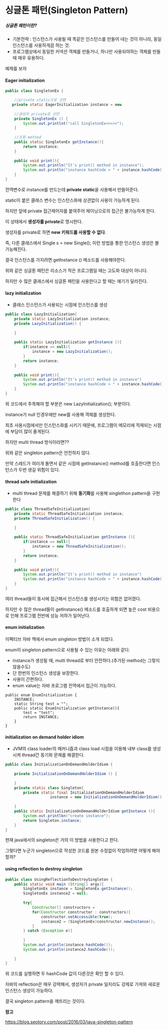 # 싱글톤 패턴(Singleton Pattern)

##### 싱글톤 패턴이란?

- 기본전략 : 인스턴스가 사용될 때 똑같은 인스턴스를 만들어 내는 것이 아니라, 동일 인스턴스를 사용하게끔 하는 것.
- 프로그램상에서 동일한 커넥션 객체를 만들거나, 하나만 사용되야하는 객체를 만들 때 매우 유용하다.



예제를 보자

#### Eager initialization

```java
public class SingletonEx {

	//private static으로 선언
   private static EagerInitialization instance = new 				 			 								EagerInitialization();
    
    //생성자 private로 선언
    private SingletonEx () {
        System.out.printlnt("call SingletonEx<<<<<");
    }
    
    //조회 method
    public static SingletonEx getInstance(){
        return instance;
    }
    
    public void print(){
        System.out.println("It's print() method in instance");
        System.out.println("instance hashCode > " + instance.hashCode());
    }
}
```

전역변수로 instance를 만드는데 **private static**을 사용해서 만들어준다.

static이 붙은 클래스 변수는 인스턴스화에 상관없이 사용이 가능하게 된다.

하지만 앞에 private 접근제어자를 붙여주어 체이닝으로의 접근은 불가능하게 한다.

이 상태에서 **생성자를 private**로 명시한다. 

생성자를 private로 하면 **new 키워드를 사용할 수 없다**.

즉, 다른 클래스에서 Single s = new Single(); 이런 방법을 통한 인스턴스 생성은 불가능해진다.

결국 인스턴스를 가지려면 getInstance () 메소드를 사용해야한다.







위와 같은 싱글톤 패턴은 리소스가 작은 프로그램일 때는 고도화 대상이 아니다.

하지만 수 많은 클래스에서 싱글톤 패턴을 사용한다고 할 때는 얘기가 달라진다.



#### lazy initialization

- 클래스 인스턴스가 사용되는 시점에 인스턴스를 생성



```java
public class LazyInitialization{
    private static LazyInitialization instance;
    private LazyInitialization() {
        
    }
    
    public static LazyInitialization getInstance (){
        if(instance == null){
            instance = new LazyInitialization();
        }
        return instance;
    }
    
    public void print(){
        System.out.println("It's print() method in instance")
        System.out.println("instance hashCode > " + instance.hashCode());
    }
}
```

위 코드에서 주목해야 할 부분은 new LazyInitialization(); 부분이다.

instance가 null 인경우에만 new를 사용해 객체를 생성한다.

최초 사용시점에서만 인스턴스화를 시키기 때문에, 프로그램이 메모리에 적재되는 시점에 부담이 많이 줄게된다.

하지만 multi thread 방식이라면??

위와 같은 singleton pattern은 안전하지 않다.

만약 스레드가 여러개 돌면서 같은 시점에 getInstance() method를 호출한다면 인스턴스가 두번 생길 위험이 있다.





#### thread safe initialization

- multi thread 문제를 해결하기 위해 **동기화**를 사용해 singlethon pattern을 구현한다

```java
public class ThreadSafeInitialization{
    private static ThreadSafeInitialization instance;
    private ThreadSafeInitialization() {
        
    }
    
    public static ThreadSafeInitialization getInstance (){
        if(instance == null){
            instance = new ThreadSafeInitialization();
        }
        return instance;
    }
    
    public void print(){
        System.out.println("It's print() method in instance")
        System.out.println("instance hashCode > " + instance.hashCode());
    }
}
```

여러 thread들이 동시에 접근해서 인스턴스를 생성시키는 위험은 없어졌다.

하지만 수 많은 thread들이 getInstance() 메소드를 호출하게 되면 높은 cost 비용으로 인해 프로그램 전반에 성능 저하가 일어난다.



#### enum initialization

이펙티브 자바 책에서 enum singleton 방법이 소개 되었다.

enum이 singleton pattern으로 사용될 수 있는 이유는 아래와 같다.

- instance가 생성될 때, multi thread로 부터 안전하다.(추가된 method는 그렇지 않을수도)
- 단 한번의 인스턴스 생성을 보장한다.
- 사용이 간편하다.
- enum value는 자바 프로그램 전역에서 접근이 가능하다.

```
public enum EnumInitialization {
    INSTANCE;
    static String test = "";
    public static EnumInitialization getInstance(){
        test = "test";
        return INSTANCE;
    }
}
```



#### initialization on demand holder idiom

- JVM의 class loader의 매커니즘과 class load 시점을 이용해 내부 class를 생성시켜 thread간 동기화 문제를 해결한다.

```java
public class InitializationOnDemandHolderIdiom {
    
    private InitializationOnDemandHolderIdiom () {
        
    }
    private static class Singleton{
        private static final InitializationOnDemandHolderIdiom
        			instance = new InitializationOnDemandHolderIdiom();
        						
    }
    public static InitializationOnDemandHolderIdiom getInstance (){
        System.out.printlkn("create instance");
        return Singleton.instance;
    }
}
```

현재 java에서의 singleton은 거의 이 방법을 사용한다고 한다.







그렇다면 누군가 singleton으로 작성한 코드를 원본 수정없이 작업하려면 어떻게 해야할까?

#### using reflection to destroy singleton

```java
public class UsingReflectionToDestroySingleton {
    public static void main (String[] args){
        SingletonEx instance = SingletonEx.getInstance();
        SingletonEx instance2 = null;
        
        try{
            Constructor[] constructors = 				 					  					SingletonEx.class.getDeclaredConstructors();
            for(Constructor constructor : constructors){
                constructor.setAccessible(true);
                instance2 = (SingletonEx)constructor.newInstance();
            }
        } catch (Exception e){
            
        }
        System.out.println(instance.hashCode());
		System.out.println(instance2.hashCode());
		
    }
}
```

위 코드를 실행하면 두 hashCode 값이 다른것은 확인 할 수 있다.

자바의 reflection은 매우 강력해서, 생성자가 private 일지라도 강제로 가져와 새로운 인스턴스 생성이 가능하다.

결국 singleton pattern을 깨뜨리는 것이다. 





**참고**

<https://blog.seotory.com/post/2016/03/java-singleton-pattern>